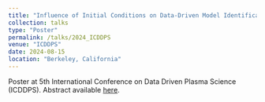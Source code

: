```yaml
---
title: "Influence of Initial Conditions on Data-Driven Model Identification for Ideal MHD Test Problems"
collection: talks
type: "Poster"
permalink: /talks/2024_ICDDPS
venue: "ICDDPS"
date: 2024-08-15
location: "Berkeley, California"
---
```


Poster at 5th International Conference on Data Driven Plasma Science (ICDDPS). Abstract available [here]().
